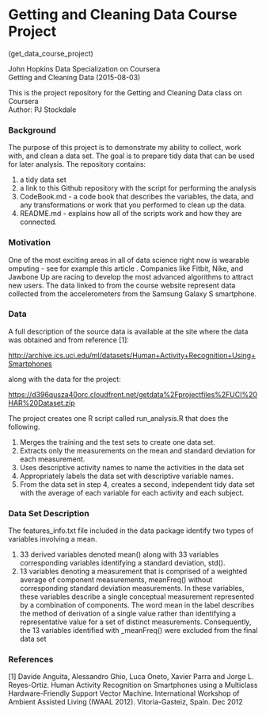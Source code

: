 # Getting and Cleaning Data Course Project
(get_data_course_project)

John Hopkins Data Specialization on Coursera  
Getting and Cleaning Data (2015-08-03) 

This is the project repository for the Getting and Cleaning Data class on Coursera  
Author: PJ Stockdale  

### Background

The purpose of this project is to demonstrate my ability to collect, work 
with, and clean a data set. The goal is to prepare tidy data that can be used 
for later analysis. The repository contains:  

1.  a tidy data set  
2.  a link to this Github repository with the script for performing the analysis  
3.  CodeBook.md - a code book that describes the variables, the data, and any 
    transformations or work that you performed to clean up the data.   
4.  README.md - explains how all of the scripts work and how they are connected.  

### Motivation

One of the most exciting areas in all of data science right now is wearable 
omputing - see for example this article . Companies like Fitbit, Nike, and 
Jawbone Up are racing to develop the most advanced algorithms to attract new 
users. The data linked to from the course website represent data collected 
from the accelerometers from the Samsung Galaxy S smartphone. 

### Data

A full description of the source data is available at the site where the data 
was obtained and from reference [1]: 

http://archive.ics.uci.edu/ml/datasets/Human+Activity+Recognition+Using+Smartphones 

along with the data for the project: 

https://d396qusza40orc.cloudfront.net/getdata%2Fprojectfiles%2FUCI%20HAR%20Dataset.zip 

The project creates one R script called run_analysis.R that does the following.
 
1.  Merges the training and the test sets to create one data set.
2.  Extracts only the measurements on the mean and standard deviation for each 
    measurement. 
3.  Uses descriptive activity names to name the activities in the data set
4.  Appropriately labels the data set with descriptive variable names. 
5.  From the data set in step 4, creates a second, independent tidy data set 
    with the average of each variable for each activity and each subject.

### Data Set Description


The features_info.txt file included in the data package identify two types of
variables involving a mean.
1. 33 derived variables denoted mean() along with 33 variables corresponding 
   variables identifying a standard deviation, std(). 
2. 13 variables denoting a measurement that is comprised of a weighted average
   of component measurements, meanFreq() without corresponding standard deviation
   measurements. 
In these variables, these variables describe a single conceptual measurement 
represented by a combination of components. The word mean in the label describes
the method of derivation of a single value rather than identifying a representative
value for a set of distinct measurements. Consequently, the 13 variables 
identified with _meanFreq() were excluded from the final data set

### References

[1]  Davide Anguita, Alessandro Ghio, Luca Oneto, Xavier Parra and Jorge L. Reyes-Ortiz. 
     Human Activity Recognition on Smartphones using a Multiclass Hardware-Friendly 
     Support Vector Machine. International Workshop of Ambient Assisted Living (IWAAL 2012).
     Vitoria-Gasteiz, Spain. Dec 2012
